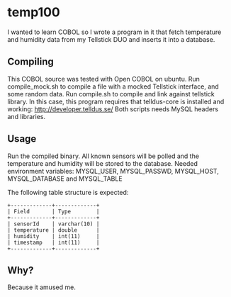 # temp100
I wanted to learn COBOL so I wrote a program in it that fetch temperature and humidity data from my Tellstick DUO and inserts it into a database.

## Compiling
This COBOL source was tested with Open COBOL on ubuntu.
Run compile_mock.sh to compile a file with a mocked Tellstick interface, and some random data. 
Run compile.sh to compile and link against tellstick library. In this case, this program requires that telldus-core is installed and working: http://developer.telldus.se/
Both scripts needs MySQL headers and libraries.

## Usage
Run the compiled binary. All known sensors will be polled and the temperature and humidity will be stored to the database.
Needed environment variables: MYSQL_USER, MYSQL_PASSWD, MYSQL_HOST, MYSQL_DATABASE and MYSQL_TABLE

The following table structure is expected:

```
+-------------+-------------+
| Field       | Type        |
+-------------+-------------+
| sensorId    | varchar(10) |
| temperature | double      |
| humidity    | int(11)     |
| timestamp   | int(11)     |
+-------------+-------------+
```

## Why?
Because it amused me.
